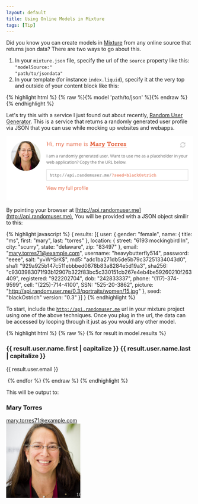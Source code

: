 ```yaml
---
layout: default
title: Using Online Models in Mixture
tags: [Tip]
---
```


Did you know you can create models in [Mixture](http://mixture.io) from any online source that returns json data? There are two ways to go about this.

1. In your <code>mixture.json</code> file, specify the url of the <code>source</code> property like this: <code>"modelSource:" "path/to/jsondata"</code>
2. In your template (for instance <code>index.liquid</code>), specify it at the very top and outside of your content block like this:

{% highlight html %}
{% raw %}{% model 'path/to/json' %}{% endraw %} 
{% endhighlight %} 

Let's try this with a service I just found out about recently, [Random User Generator](http://randomuser.me). This is a service that returns a randomly generated user profile via JSON that you can use while mocking up websites and webapps. 

![RandomUser](/public/img/post_assets/randomuser/randomuserbanner.png)

By pointing your browser at [http://api.randomuser.me](http://api.randomuser.me), You will be provided with a JSON object similir to this:

{% highlight javascript %}
{
  results: [{
    user: {
      gender: "female",
      name: {
        title: "ms",
        first: "mary",
        last: "torres"
      },
      location: {
        street: "6193 mockingbird ln",
        city: "scurry",
        state: "delaware",
        zip: "83497"
      },
        email: "mary.torres71@example.com",
        username: "heavybutterfly514",
        password: "eeee",
        salt: "y+W^SrK$",
        md5: "adc1ba271db5de5b79c37251334043d0",
        sha1: "929a925b147c511ebbbed0878b83a8284e5d19a3",
        sha256: "c9303983071f93b12907b322f83bc5c330151cb267e4eb4be59260210f263409",
        registered: "922202704",
        dob: "242833337",
        phone: "(117)-374-9599",
        cell: "(225)-714-4100",
        SSN: "525-20-3862",
        picture: "http://api.randomuser.me/0.3/portraits/women/15.jpg"
      },
      seed: "blackOstrich"
      version: "0.3"
    }]
}
{% endhighlight %}

To start, include the <code>http://api.randomuser.me</code> url in your mixture project using one of the above techniques. Once you plug in the url, the data can be accessed by looping through it just as you would any other model. 

{% highlight html %}
{% raw %}
{% for result in model.results %}         
	<h3>
	    {{ result.user.name.first | capitalize }}
	    {{ result.user.name.last | capitalize }}
	</h3>
	<p>{{ result.user.email }}</p>
	<img src="{{ result.user.picture }}" alt="">
{% endfor %}
{% endraw %}
{% endhighlight %}

This will be output to:

### Mary Torres  
mary.torres71@example.com  
<img src="/public/img/post_assets/randomuser/randomuser.jpg" width="200px" />

